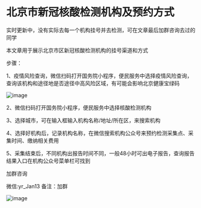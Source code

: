 # 北京市新冠核酸检测机构及预约方式

实时更新中，没有实际去每一个机构挂号并去检测，可在文章最后加群咨询去过的同学

本文章用于展示北京市区新冠核酸检测机构的挂号渠道和方式

步骤：

1、疫情风险查询，微信扫码打开国务院小程序，便民服务中选择疫情风险查询，查询该机构和途径地是否途径中高风险区域，有可能会影响北京健康宝绿码

![image](https://yj-zhu.github.io/Nucleic-acid-testing/image/WechatIMG3.jpeg)

2、微信扫码打开国务院小程序，便民服务中选择核酸检测机构

3、选择城市，可在输入框输入机构名称/地址/所在区，来搜索机构

4、选择好机构后，记录机构名称，在微信搜索机构公众号来预约检测采集点、采集时间、缴纳相关费用

5、采集结束后，不同机构出报告时间不同，一般48小时可出电子报告，查询报告结果入口在机构公众号菜单栏可找到

加群咨询

微信:yr_Jan13 备注：加群

![image](https://yj-zhu.github.io/Nucleic-acid-testing/image/WechatIMG4.jpeg)
